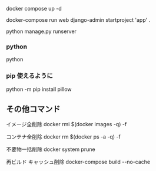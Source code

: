 docker compose up -d


docker-compose run web django-admin startproject 'app' .

python manage.py runserver

### python

python

### pip 使えるように

python -m pip install pillow

## その他コマンド

イメージ全削除
docker rmi $(docker images -q) -f

コンテナ全削除
docker rm $(docker ps -a -q) -f

不要物一括削除
docker system prune

再ビルド キャッシュ削除
docker-compose build --no-cache